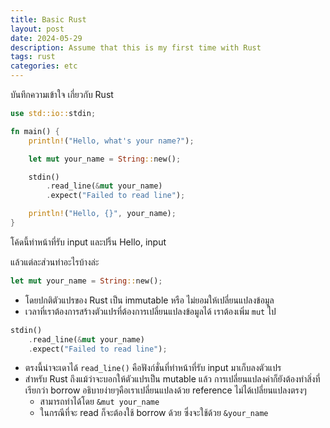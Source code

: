 ```yaml
---
title: Basic Rust
layout: post
date: 2024-05-29
description: Assume that this is my first time with Rust
tags: rust
categories: etc
---
```


บันทึกความเข้าใจ เกี่ยวกับ Rust 

```rs
use std::io::stdin;

fn main() {
    println!("Hello, what's your name?");

    let mut your_name = String::new();

    stdin()
        .read_line(&mut your_name)
        .expect("Failed to read line");

    println!("Hello, {}", your_name);
}
```

โค้ดนี้ทำหน้าที่รับ input และปริ้น Hello, input

แล้วแต่ละส่วนทำอะไรบ้างล่ะ

```rs
let mut your_name = String::new();
```

- โดยปกติตัวแปรของ Rust เป็น immutable หรือ ไม่ยอมให้เปลี่ยนแปลงข้อมูล
- เวลาที่เราต้องการสร้างตัวแปรที่ต้องการเปลี่ยนแปลงข้อมูลได้ เราต้องเพิ่ม `mut` ไป

```rs
stdin()
    .read_line(&mut your_name)
    .expect("Failed to read line");
```

- ตรงนี้น่าจะเดาได้ `read_line()` คือฟังก์ชั่นที่ทำหน้าที่รับ input มาเก็บลงตัวแปร
- สำหรับ Rust ถึงแม้ว่าจะบอกให้ตัวแปรเป็น mutable แล้ว การเปลี่ยนแปลงค่าก็ยังต้องทำสิ่งที่เรียกว่า borrow อธิบายง่ายๆคือเราเปลี่ยนแปลงด้วย reference ไม่ได้เปลี่ยนแปลงตรงๆ
  - สามารถทำได้โดย `&mut your_name`
  - ในกรณีที่จะ read ก็จะต้องใช้ borrow ด้วย ซึ่งจะใช้ด้วย `&your_name`
